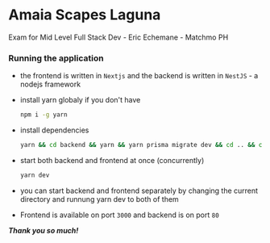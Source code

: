 # Amaia Scapes Laguna

Exam for Mid Level Full Stack Dev - Eric Echemane - Matchmo PH

### Running the application

- the frontend is written in `Nextjs` and the backend is written in `NestJS` - a nodejs framework

- install yarn globaly if you don't have

  ```bash
  npm i -g yarn
  ```

- install dependencies

  ```bash
  yarn && cd backend && yarn && yarn prisma migrate dev && cd .. && cd frontend && yarn && cd ..
  ```

- start both backend and frontend at once (concurrently)

  ```bash
  yarn dev
  ```

- you can start backend and frontend separately by changing the current directory and runnung yarn dev to both of them

- Frontend is available on port `3000` and backend is on port `80`

**_Thank you so much!_**
